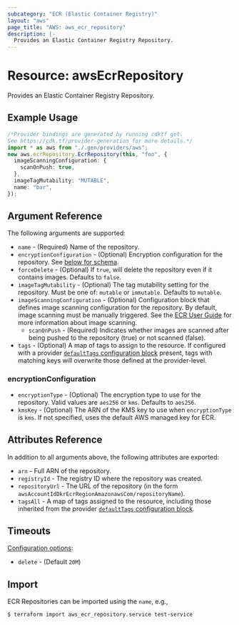 ```yaml
---
subcategory: "ECR (Elastic Container Registry)"
layout: "aws"
page_title: "AWS: aws_ecr_repository"
description: |-
  Provides an Elastic Container Registry Repository.
---
```


# Resource: awsEcrRepository

Provides an Elastic Container Registry Repository.

## Example Usage

```typescript
/*Provider bindings are generated by running cdktf get.
See https://cdk.tf/provider-generation for more details.*/
import * as aws from "./.gen/providers/aws";
new aws.ecrRepository.EcrRepository(this, "foo", {
  imageScanningConfiguration: {
    scanOnPush: true,
  },
  imageTagMutability: "MUTABLE",
  name: "bar",
});

```

## Argument Reference

The following arguments are supported:

* `name` - (Required) Name of the repository.
* `encryptionConfiguration` - (Optional) Encryption configuration for the repository. See [below for schema](#encryption_configuration).
* `forceDelete` - (Optional) If `true`, will delete the repository even if it contains images.
  Defaults to `false`.
* `imageTagMutability` - (Optional) The tag mutability setting for the repository. Must be one of: `mutable` or `immutable`. Defaults to `mutable`.
* `imageScanningConfiguration` - (Optional) Configuration block that defines image scanning configuration for the repository. By default, image scanning must be manually triggered. See the [ECR User Guide](https://docs.aws.amazon.com/AmazonECR/latest/userguide/image-scanning.html) for more information about image scanning.
  * `scanOnPush` - (Required) Indicates whether images are scanned after being pushed to the repository (true) or not scanned (false).
* `tags` - (Optional) A map of tags to assign to the resource. If configured with a provider [`defaultTags` configuration block](https://registry.terraform.io/providers/hashicorp/aws/latest/docs#default_tags-configuration-block) present, tags with matching keys will overwrite those defined at the provider-level.

### encryptionConfiguration

* `encryptionType` - (Optional) The encryption type to use for the repository. Valid values are `aes256` or `kms`. Defaults to `aes256`.
* `kmsKey` - (Optional) The ARN of the KMS key to use when `encryptionType` is `kms`. If not specified, uses the default AWS managed key for ECR.

## Attributes Reference

In addition to all arguments above, the following attributes are exported:

* `arn` - Full ARN of the repository.
* `registryId` - The registry ID where the repository was created.
* `repositoryUrl` - The URL of the repository (in the form `awsAccountIdDkrEcrRegionAmazonawsCom/repositoryName`).
* `tagsAll` - A map of tags assigned to the resource, including those inherited from the provider [`defaultTags` configuration block](https://registry.terraform.io/providers/hashicorp/aws/latest/docs#default_tags-configuration-block).

## Timeouts

[Configuration options](https://developer.hashicorp.com/terraform/language/resources/syntax#operation-timeouts):

* `delete` - (Default `20M`)

## Import

ECR Repositories can be imported using the `name`, e.g.,

```console
$ terraform import aws_ecr_repository.service test-service
```
